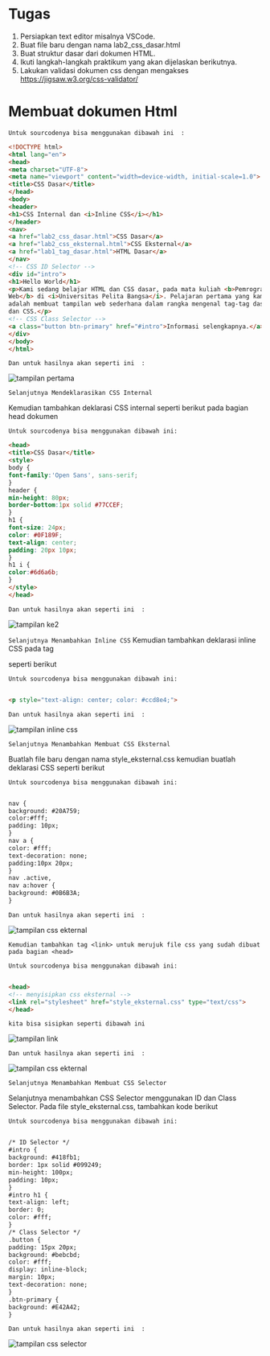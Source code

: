 # Tugas

1. Persiapkan text editor misalnya VSCode.
2. Buat file baru dengan nama lab2_css_dasar.html
3. Buat struktur dasar dari dokumen HTML.
4. Ikuti langkah-langkah praktikum yang akan dijelaskan berikutnya.
5. Lakukan validasi dokumen css dengan mengakses https://jigsaw.w3.org/css-validator/

# Membuat dokumen Html

`Untuk sourcodenya bisa menggunakan dibawah ini  :`

```html
<!DOCTYPE html>
<html lang="en">
<head>
<meta charset="UTF-8">
<meta name="viewport" content="width=device-width, initial-scale=1.0">
<title>CSS Dasar</title>
</head>
<body>
<header>
<h1>CSS Internal dan <i>Inline CSS</i></h1>
</header>
<nav>
<a href="lab2_css_dasar.html">CSS Dasar</a>
<a href="lab2_css_eksternal.html">CSS Eksternal</a>
<a href="lab1_tag_dasar.html">HTML Dasar</a>
</nav>
<!-- CSS ID Selector -->
<div id="intro">
<h1>Hello World</h1>
<p>Kami sedang belajar HTML dan CSS dasar, pada mata kuliah <b>Pemrograman
Web</b> di <i>Universitas Pelita Bangsa</i>. Pelajaran pertama yang kami dapat
adalah membuat tampilan web sederhana dalam rangka mengenal tag-tag dasar HTML
dan CSS.</p>
<!-- CSS Class Selector -->
<a class="button btn-primary" href="#intro">Informasi selengkapnya.</a>
</div>
</body>
</html>

```

`Dan untuk hasilnya akan seperti ini  :`

![tampilan pertama](https://github.com/MikaelRivaldo/Lab2Web/assets/115770247/242f7e8f-c749-4720-918c-3345d6bad0cf)

`Selanjutnya Mendeklarasikan CSS Internal`

Kemudian tambahkan deklarasi CSS internal seperti berikut pada bagian head dokumen

`Untuk sourcodenya bisa menggunakan dibawah ini:`

```html
<head>
<title>CSS Dasar</title>
<style>
body {
font-family:'Open Sans', sans-serif;
}
header {
min-height: 80px;
border-bottom:1px solid #77CCEF;
}
h1 {
font-size: 24px;
color: #0F189F;
text-align: center;
padding: 20px 10px;
}
h1 i {
color:#6d6a6b;
}
</style>
</head>

```

`Dan untuk hasilnya akan seperti ini  :`

![tampilan ke2](https://github.com/MikaelRivaldo/Lab2Web/assets/115770247/f078f983-5cce-4936-84a8-98588679bdad)

`Selanjutnya Menambahkan Inline CSS`
Kemudian tambahkan deklarasi inline CSS pada tag <p> seperti berikut

`Untuk sourcodenya bisa menggunakan dibawah ini:`

```html

<p style="text-align: center; color: #ccd8e4;">

```

`Dan untuk hasilnya akan seperti ini  :`

![tampilan inline css](https://github.com/MikaelRivaldo/Lab2Web/assets/115770247/724fdcf1-ad97-4dc8-ae02-17830c1e9ecd)

`Selanjutnya Menambahkan Membuat CSS Eksternal`

Buatlah file baru dengan nama style_eksternal.css kemudian buatlah deklarasi CSS seperti berikut

`Untuk sourcodenya bisa menggunakan dibawah ini:`

```html

nav {
background: #20A759;
color:#fff;
padding: 10px;
}
nav a {
color: #fff;
text-decoration: none;
padding:10px 20px;
}
nav .active,
nav a:hover {
background: #0B6B3A;
}

```

`Dan untuk hasilnya akan seperti ini  :`

![tampilan css ekternal](https://github.com/MikaelRivaldo/Lab2Web/assets/115770247/d7fc125b-dd77-4cb3-9908-ad087567a460)

`Kemudian tambahkan tag <link> untuk merujuk file css yang sudah dibuat pada bagian <head>`

`Untuk sourcodenya bisa menggunakan dibawah ini:`

```html

<head>
<!-- menyisipkan css eksternal -->
<link rel="stylesheet" href="style_eksternal.css" type="text/css">
</head>

```
`kita bisa sisipkan seperti dibawah ini`

![tampilan link](https://github.com/MikaelRivaldo/Lab2Web/assets/115770247/5e46f2d8-db73-448d-8319-6a38cdc415b4)

`Dan untuk hasilnya akan seperti ini  :`

![tampilan css ekternal](https://github.com/MikaelRivaldo/Lab2Web/assets/115770247/2fb334a0-4fda-45e5-a08c-175feda7d8a2)

`Selanjutnya Menambahkan Membuat CSS Selector`

Selanjutnya menambahkan CSS Selector menggunakan ID dan Class Selector. Pada file
style_eksternal.css, tambahkan kode berikut

`Untuk sourcodenya bisa menggunakan dibawah ini:`

```html

/* ID Selector */
#intro {
background: #418fb1;
border: 1px solid #099249;
min-height: 100px;
padding: 10px;
}
#intro h1 {
text-align: left;
border: 0;
color: #fff;
}
/* Class Selector */
.button {
padding: 15px 20px;
background: #bebcbd;
color: #fff;
display: inline-block;
margin: 10px;
text-decoration: none;
}
.btn-primary {
background: #E42A42;
}

```

`Dan untuk hasilnya akan seperti ini  :`

![tampilan css selector](https://github.com/MikaelRivaldo/Lab2Web/assets/115770247/ecbe8400-4e85-4b7d-bcb5-5b44f59066ab)

